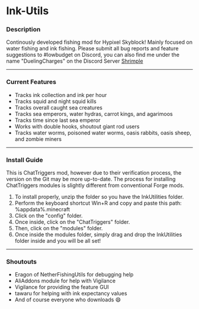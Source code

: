 # Ink-Utils

### **Description**

Continously developed fishing mod for Hypixel Skyblock! Mainly focused on water fishing and ink fishing. Please submit all bug reports and feature suggestions to #lowbudget on Discord, you can also find me under the name "DuelingCharges" on the Discord Server [Shrimple](https://discord.gg/tJu2n6tT)
***

### **Current Features**
- Tracks ink collection and ink per hour
- Tracks squid and night squid kills
- Tracks overall caught sea creatures
- Tracks sea emperors, water hydras, carrot kings, and agarimoos
- Tracks time since last sea emperor
- Works with double hooks, shoutout giant rod users
- Tracks water worms, poisoned water worms, oasis rabbits, oasis sheep, and zombie miners
***

### **Install Guide**
This is ChatTriggers mod, however due to their verification process, the version on the Git may be more up-to-date. The process for installing ChatTriggers modules is slightly different from conventional Forge mods.
1. To install properly, unzip the folder so you have the InkUtilities folder.
2. Perform the keyboard shortcut Win+R and copy and paste this path: %appdata%\.minecraft
3. Click on the "config" folder.
4. Once inside, click on the "ChatTriggers" folder.
5. Then, click on the "modules" folder.
6. Once inside the modules folder, simply drag and drop the InkUtilities folder inside and you will be all set!
***

### **Shoutouts**
- Eragon of NetherFishingUtils for debugging help
- AliAddons module for help with Vigilance
- Vigilance for providing the feature GUI
- tawaru for helping with ink expectancy values
- And of course everyone who downloads :smile:


